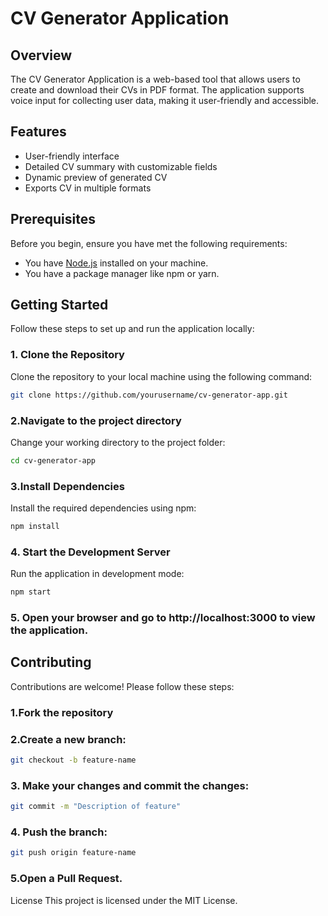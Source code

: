 # CV Generator Application

## Overview

The CV Generator Application is a web-based tool that allows users to create and download their CVs in PDF format. The application supports voice input for collecting user data, making it user-friendly and accessible.

## Features

- User-friendly interface
- Detailed CV summary with customizable fields
- Dynamic preview of generated CV
- Exports CV in multiple formats

## Prerequisites

Before you begin, ensure you have met the following requirements:

- You have [Node.js](https://nodejs.org/) installed on your machine.
- You have a package manager like npm or yarn.

## Getting Started

Follow these steps to set up and run the application locally:

### 1. Clone the Repository

Clone the repository to your local machine using the following command:

```bash
git clone https://github.com/yourusername/cv-generator-app.git
```

### 2.Navigate to the project directory

Change your working directory to the project folder:

```bash
cd cv-generator-app
```

### 3.Install Dependencies

Install the required dependencies using npm:

```bash
npm install
```

### 4. Start the Development Server

Run the application in development mode:

```bash
npm start
```

### 5. Open your browser and go to http://localhost:3000 to view the application.

## Contributing

Contributions are welcome! Please follow these steps:

### 1.Fork the repository

### 2.Create a new branch:

```bash
git checkout -b feature-name
```

### 3. Make your changes and commit the changes:

```bash
git commit -m "Description of feature"
```

### 4. Push the branch:

```bash
git push origin feature-name
```

### 5.Open a Pull Request.

License
This project is licensed under the MIT License.
